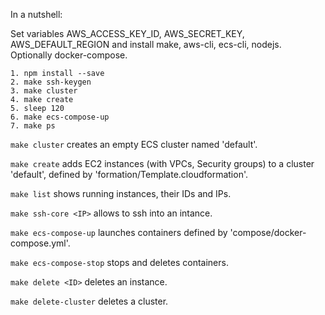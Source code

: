 In a nutshell:

Set variables AWS_ACCESS_KEY_ID, AWS_SECRET_KEY, AWS_DEFAULT_REGION and install make, aws-cli, ecs-cli, nodejs. Optionally docker-compose.

    1. npm install --save
    2. make ssh-keygen
    3. make cluster
    4. make create
    5. sleep 120
    6. make ecs-compose-up
    7. make ps

`make cluster` creates an empty ECS cluster named 'default'.

`make create` adds EC2 instances (with VPCs, Security groups) to a cluster 'default', defined by 'formation/Template.cloudformation'.

`make list` shows running instances, their IDs and IPs.

`make ssh-core <IP>` allows to ssh into an intance.

`make ecs-compose-up` launches containers defined by 'compose/docker-compose.yml'.

`make ecs-compose-stop` stops and deletes containers.

`make delete <ID>` deletes an instance.

`make delete-cluster` deletes a cluster.
